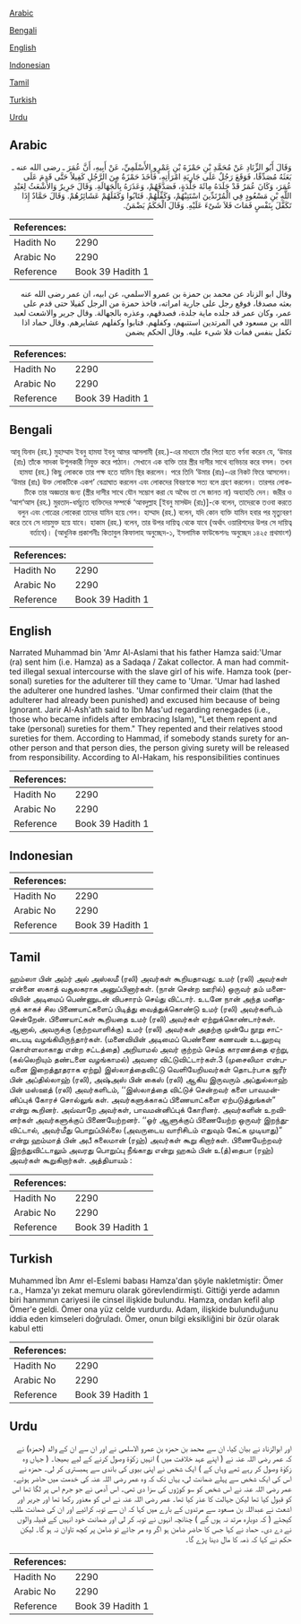 [Arabic](#arabic)

[Bengali](#bengali)

[English](#english)

[Indonesian](#indonesian)

[Tamil](#tamil)

[Turkish](#turkish)

[Urdu](#urdu)

## Arabic


<div dir="rtl" lang="ar" style={{fontSize:'larger',backgroundColor:'#f8f9fa',padding:20}}>
وَقَالَ أَبُو الزِّنَادِ عَنْ مُحَمَّدِ بْنِ حَمْزَةَ بْنِ عَمْرٍو الأَسْلَمِيِّ، عَنْ أَبِيهِ، أَنَّ عُمَرَ ـ رضى الله عنه ـ بَعَثَهُ مُصَدِّقًا، فَوَقَعَ رَجُلٌ عَلَى جَارِيَةِ امْرَأَتِهِ، فَأَخَذَ حَمْزَةُ مِنَ الرَّجُلِ كَفِيلاً حَتَّى قَدِمَ عَلَى عُمَرَ، وَكَانَ عُمَرُ قَدْ جَلَدَهُ مِائَةَ جَلْدَةٍ، فَصَدَّقَهُمْ، وَعَذَرَهُ بِالْجَهَالَةِ‏.‏ وَقَالَ جَرِيرٌ وَالأَشْعَثُ لِعَبْدِ اللَّهِ بْنِ مَسْعُودٍ فِي الْمُرْتَدِّينَ اسْتَتِبْهُمْ، وَكَفِّلْهُمْ‏.‏ فَتَابُوا وَكَفَلَهُمْ عَشَائِرُهُمْ‏.‏ وَقَالَ حَمَّادٌ إِذَا تَكَفَّلَ بِنَفْسٍ فَمَاتَ فَلاَ شَىْءَ عَلَيْهِ‏.‏ وَقَالَ الْحَكَمُ يَضْمَنُ‏.‏
</div>
<div style={{backgroundColor:'#f8f9fa',padding:20, marginBottom: 10}}><table> <thead> <tr> <th>References:</th> <th></th> </tr> </thead> <tbody><tr><td>Hadith No</td><td>2290</td></tr><tr><td>Arabic No</td><td>2290</td></tr><tr><td>Reference</td><td>Book 39 Hadith 1</td></tr></tbody></table></div>


<div dir="rtl" lang="ar" style={{fontSize:'larger',backgroundColor:'#f8f9fa',padding:20}}>
وقال ابو الزناد عن محمد بن حمزة بن عمرو الاسلمي، عن ابيه، ان عمر رضى الله عنه بعثه مصدقا، فوقع رجل على جارية امراته، فاخذ حمزة من الرجل كفيلا حتى قدم على عمر، وكان عمر قد جلده ماية جلدة، فصدقهم، وعذره بالجهالة. وقال جرير والاشعث لعبد الله بن مسعود في المرتدين استتبهم، وكفلهم. فتابوا وكفلهم عشايرهم. وقال حماد اذا تكفل بنفس فمات فلا شىء عليه. وقال الحكم يضمن
</div>
<div style={{backgroundColor:'#f8f9fa',padding:20, marginBottom: 10}}><table> <thead> <tr> <th>References:</th> <th></th> </tr> </thead> <tbody><tr><td>Hadith No</td><td>2290</td></tr><tr><td>Arabic No</td><td>2290</td></tr><tr><td>Reference</td><td>Book 39 Hadith 1</td></tr></tbody></table></div>

## Bengali


<div dir="rtl" lang="bn" style={{fontSize:'larger',backgroundColor:'#f8f9fa',padding:20}}>
আবূ যিনাদ (রহ.) মুহাম্মাদ ইবনু হামযা ইবনু আমর আসলামী (রহ.)-এর মাধ্যমে তাঁর পিতা হতে বর্ণনা করেন যে, ‘উমার (রাঃ) তাঁকে সাদকা উশুলকারী নিযুক্ত করে পাঠান। সেখানে এক ব্যক্তি তার স্ত্রীর দাসীর সাথে ব্যভিচার করে বসল। তখন হামযা (রহ.) কিছু লোককে তার পক্ষ হতে যামিন স্থির করলেন। পরে তিনি ‘উমার (রাঃ)-এর নিকট ফিরে আসলেন। ‘উমার (রাঃ) উক্ত লোকটিকে একশ’ বেত্রাঘাত করলেন এবং লোকদের বিবরণকে সত্য বলে গ্রহণ করলেন। তারপর লোকটিকে তার অজ্ঞতার জন্য (স্ত্রীর দাসীর সাথে যৌন সম্ভোগ করা যে অবৈধ তা সে জানত না) অব্যাহতি দেন। জরীর ও ‘আশ‘আস (রহ.) মুরতাদ-ধর্মচ্যুত ব্যক্তিদের সম্পর্কে ‘আবদুল্লাহ [ইবনু মাসঊদ (রাঃ)]-কে বলেন, তাদেরকে তওবা করতে বলুন এবং গোত্রের লোকেরা তাদের যামিন হয়ে গেল। হাম্মাদ (রহ.) বলেন, যদি কোন ব্যক্তি যামিন হবার পর মৃত্যুবরণ করে তবে সে দায়মুক্ত হয়ে যাবে। হাকাম (রহ.) বলেন, তার উপর দায়িত্ব থেকে যাবে (অর্থাৎ ওয়ারিশদের উপর সে দায়িত্ব বর্তাবে)। (আধুনিক প্রকাশনীঃ কিতাবুল কিফালাহ অনুচ্ছেদ-১, ইসলামিক ফাউন্ডেশনঃ অনুচ্ছেদ ১৪২৫ প্রথমাংশ)
</div>
<div style={{backgroundColor:'#f8f9fa',padding:20, marginBottom: 10}}><table> <thead> <tr> <th>References:</th> <th></th> </tr> </thead> <tbody><tr><td>Hadith No</td><td>2290</td></tr><tr><td>Arabic No</td><td>2290</td></tr><tr><td>Reference</td><td>Book 39 Hadith 1</td></tr></tbody></table></div>

## English


<div dir="ltr" lang="en" style={{fontSize:'larger',backgroundColor:'#f8f9fa',padding:20}}>
Narrated Muhammad bin 'Amr Al-Aslami that his father Hamza said:'Umar (ra) sent him (i.e. Hamza) as a Sadaqa / Zakat collector. A man had committed illegal sexual intercourse with the slave girl of his wife. Hamza took (personal) sureties for the adulterer till they came to 'Umar. 'Umar had lashed the adulterer one hundred lashes. 'Umar confirmed their claim (that the adulterer had already been punished) and excused him because of being Ignorant. Jarir Al-Ash'ath said to Ibn Mas'ud regarding renegades (i.e., those who became infidels after embracing Islam), "Let them repent and take (personal) sureties for them." They repented and their relatives stood sureties for them. According to Hammad, if somebody stands surety for another person and that person dies, the person giving surety will be released from responsibility. According to Al-Hakam, his responsibilities continues
</div>
<div style={{backgroundColor:'#f8f9fa',padding:20, marginBottom: 10}}><table> <thead> <tr> <th>References:</th> <th></th> </tr> </thead> <tbody><tr><td>Hadith No</td><td>2290</td></tr><tr><td>Arabic No</td><td>2290</td></tr><tr><td>Reference</td><td>Book 39 Hadith 1</td></tr></tbody></table></div>

## Indonesian


<div dir="ltr" lang="id" style={{fontSize:'larger',backgroundColor:'#f8f9fa',padding:20}}>

</div>
<div style={{backgroundColor:'#f8f9fa',padding:20, marginBottom: 10}}><table> <thead> <tr> <th>References:</th> <th></th> </tr> </thead> <tbody><tr><td>Hadith No</td><td>2290</td></tr><tr><td>Arabic No</td><td>2290</td></tr><tr><td>Reference</td><td>Book 39 Hadith 1</td></tr></tbody></table></div>

## Tamil


<div dir="ltr" lang="ta" style={{fontSize:'larger',backgroundColor:'#f8f9fa',padding:20}}>
ஹம்ஸா பின் அம்ர் அல் அஸ்லமீ (ரலி) அவர்கள் கூறியதாவது: உமர் (ரலி) அவர்கள் என்னை ஸகாத் வசூலகராக அனுப்பினார்கள். (நான் சென்ற ஊரில்) ஒருவர் தம் மனைவியின் அடிமைப் பெண்ணுடன் விபசாரம் செய்து விட்டார். உடனே நான் அந்த மனிதருக் காகச் சில பிணையாட்களைப் பிடித்து வைத்துக்கொண்டு உமர் (ரலி) அவர்களிடம் சென்றேன். பிணையாட்கள் கூறியதை உமர் (ரலி) அவர்கள் ஏற்றுக்கொண்டார்கள். ஆனால், அவருக்கு (குற்றவாளிக்கு) உமர் (ரலி) அவர்கள் அதற்கு முன்பே நூறு சாட்டையடி வழங்கியிருந்தார்கள். (மனைவியின் அடிமைப் பெண்ணை கணவன் உடலுறவு கொள்ளலாகாது என்ற சட்டத்தை) அறியாமல் அவர் குற்றம் செய்த காரணத்தை ஏற்று, (கல்லெறியும் தண்டனை வழங்காமல்) அவரை விட்டுவிட்டார்கள்.3 (முசைலிமா என்பவனை இறைத்தூதராக ஏற்று) இஸ்லாத்தைவிட்டு வெளியேறியவர்கள் தொடர்பாக ஜரீர் பின் அப்தில்லாஹ் (ரலி), அஷ்அஸ் பின் கைஸ் (ரலி) ஆகிய இருவரும் அப்துல்லாஹ் பின் மஸ்ஊத் (ரலி) அவர்களிடம், ‘‘இஸ்லாத்தை விட்டுச் சென்றவர் களை பாவமன்னிப்புக் கோரச் சொல்லுங் கள். அவர்களுக்காகப் பிணையாட்களை ஏற்படுத்துங்கள்” என்று கூறினர். அவ்வாறே அவர்கள், பாவமன்னிப்புக் கோரினர். அவர்களின் உறவினர்கள் அவர்களுக்குப் பிணையேற்றனர். ‘‘ஓர் ஆளுக்குப் பிணையேற்ற ஒருவர் இறந்துவிட்டால், அவர்மீது பொறுப்பில்லை (அவருடைய வாரிசிடம் எதுவும் கேட்க முடியாது)” என்று ஹம்மாத் பின் அபீ சுலைமான் (ரஹ்) அவர்கள் கூறு கிறார்கள். பிணையேற்றவர் இறந்துவிட்டாலும் அவரது பொறுப்பு நீங்காது என்று ஹகம் பின் உ(த்)தைபா (ரஹ்) அவர்கள் கூறுகிறார்கள். அத்தியாயம் :
</div>
<div style={{backgroundColor:'#f8f9fa',padding:20, marginBottom: 10}}><table> <thead> <tr> <th>References:</th> <th></th> </tr> </thead> <tbody><tr><td>Hadith No</td><td>2290</td></tr><tr><td>Arabic No</td><td>2290</td></tr><tr><td>Reference</td><td>Book 39 Hadith 1</td></tr></tbody></table></div>

## Turkish


<div dir="ltr" lang="tr" style={{fontSize:'larger',backgroundColor:'#f8f9fa',padding:20}}>
Muhammed İbn Amr el-Eslemi babası Hamza'dan şöyle nakletmiştir: Ömer r.a., Hamza'yı zekat memuru olarak görevlendirmişti. Gittiği yerde adamın biri hanımının cariyesi ile cinsel ilişkide bulundu. Hamza, ondan kefil alıp Ömer'e geldi. Ömer ona yüz celde vurdurdu. Adam, ilişkide bulunduğunu iddia eden kimseleri doğruladı. Ömer, onun bilgi eksikliğini bir özür olarak kabul etti
</div>
<div style={{backgroundColor:'#f8f9fa',padding:20, marginBottom: 10}}><table> <thead> <tr> <th>References:</th> <th></th> </tr> </thead> <tbody><tr><td>Hadith No</td><td>2290</td></tr><tr><td>Arabic No</td><td>2290</td></tr><tr><td>Reference</td><td>Book 39 Hadith 1</td></tr></tbody></table></div>

## Urdu


<div dir="rtl" lang="ur" style={{fontSize:'larger',backgroundColor:'#f8f9fa',padding:20}}>
اور ابوالزناد نے بیان کیا، ان سے محمد بن حمزہ بن عمرو الاسلمی نے اور ان سے ان کے والد (حمزہ) نے کہ عمر رضی اللہ عنہ نے ( اپنے عہد خلافت میں ) انہیں زکوٰۃ وصول کرنے کے لیے بھیجا۔ ( جہاں وہ زکوٰۃ وصول کر رہے تھے وہاں کے ) ایک شخص نے اپنی بیوی کی باندی سے ہمبستری کر لی۔ حمزہ نے اس کی ایک شخص سے پہلے ضمانت لی، یہاں تک کہ وہ عمر رضی اللہ عنہ کی خدمت میں حاضر ہوئے۔ عمر رضی اللہ عنہ نے اس شخص کو سو کوڑوں کی سزا دی تھی۔ اس آدمی نے جو جرم اس پر لگا تھا اس کو قبول کیا تھا لیکن جہالت کا عذر کیا تھا۔ عمر رضی اللہ عنہ نے اس کو معذور رکھا تھا اور جریر اور اشعث نے عبداللہ بن مسعود سے مرتدوں کے بارے میں کہا کہ ان سے توبہ کرائیے اور ان کی ضمانت طلب کیجئے ( کہ دوبارہ مرتد نہ ہوں گے ) چنانچہ انہوں نے توبہ کر لی اور ضمانت خود انہیں کے قبیلہ والوں نے دے دی۔ حماد نے کہا جس کا حاضر ضامن ہو اگر وہ مر جائے تو ضامن پر کچھ تاوان نہ ہو گا۔ لیکن حکم نے کہا کہ ذمہ کا مال دینا پڑے گا۔
</div>
<div style={{backgroundColor:'#f8f9fa',padding:20, marginBottom: 10}}><table> <thead> <tr> <th>References:</th> <th></th> </tr> </thead> <tbody><tr><td>Hadith No</td><td>2290</td></tr><tr><td>Arabic No</td><td>2290</td></tr><tr><td>Reference</td><td>Book 39 Hadith 1</td></tr></tbody></table></div>